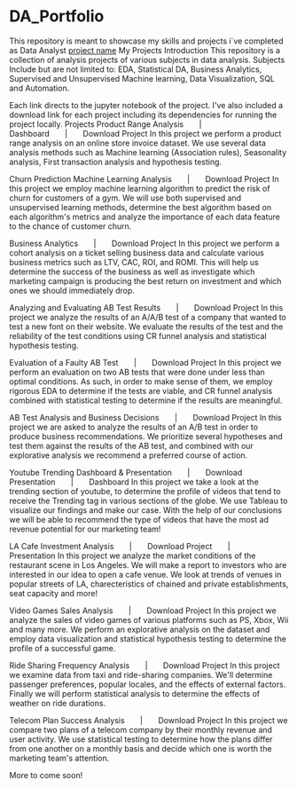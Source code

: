 # DA_Portfolio
This repository is meant to showcase my skills and projects i`ve completed as Data Analyst
[project name](https://github.com/Katilian/DA_Portfolio/blob/main/Notebooks/sql.ipynb)
My Projects
Introduction
This repository is a collection of analysis projects of various subjects in data analysis.
Subjects Include but are not limited to:
EDA, Statistical DA, Business Analytics, Supervised and Unsupervised Machine learning, Data Visualization, SQL and Automation.

Each link directs to the jupyter notebook of the project.
I've also included a download link for each project including its dependencies for running the project locally.
Projects
Product Range Analysis  |  Dashboard  |  Download Project
In this project we perform a product range analysis on an online store invoice dataset.
We use several data analysis methods such as Machine learning (Association rules), Seasonality analysis, First transaction analysis and hypothesis testing.

Churn Prediction Machine Learning Analysis  |  Download Project
In this project we employ machine learning algorithm to predict the risk of churn for customers of a gym.
We will use both supervised and unsupervised learning methods, determine the best algorithm based on each algorithm's metrics and analyze the importance of each data feature to the chance of customer churn.

Business Analytics  |  Download Project
In this project we perform a cohort analysis on a ticket selling business data and calculate various business metrics such as LTV, CAC, ROI, and ROMI.
This will help us determine the success of the business as well as investigate which marketing campaign is producing the best return on investment and which ones we should immediately drop.

Analyzing and Evaluating AB Test Results  |  Download Project
In this project we analyze the results of an A/A/B test of a company that wanted to test a new font on their website.
We evaluate the results of the test and the reliability of the test conditions using CR funnel analysis and statistical hypothesis testing.

Evaluation of a Faulty AB Test  |  Download Project
In this project we perform an evaluation on two AB tests that were done under less than optimal conditions.
As such, in order to make sense of them, we employ rigorous EDA to determine if the tests are viable, and CR funnel analysis combined with statistical testing to determine if the results are meaningful.

AB Test Analysis and Business Decisions  |  Download Project
In this project we are asked to analyze the results of an A/B test in order to produce business recommendations.
We prioritize several hypotheses and test them against the results of the AB test, and combined with our explorative analysis we recommend a preferred course of action.

Youtube Trending Dashboard & Presentation  |  Download Presentation  |  Dashboard
In this project we take a look at the trending section of youtube, to determine the profile of videos that tend to receive the Trending tag in various sections of the globe.
We use Tableau to visualize our findings and make our case.
With the help of our conclusions we will be able to recommend the type of videos that have the most ad revenue potential for our marketing team!

LA Cafe Investment Analysis  |  Download Project  |  Presentation
In this project we analyze the market conditions of the restaurant scene in Los Angeles.
We will make a report to investors who are interested in our idea to open a cafe venue.
We look at trends of venues in popular streets of LA, charecteristics of chained and private establishments, seat capacity and more!

Video Games Sales Analysis  |  Download Project
In this project we analyze the sales of video games of various platforms such as PS, Xbox, Wii and many more.
We perform an explorative analysis on the dataset and employ data visualization and statistical hypothesis testing to determine the profile of a successful game.

Ride Sharing Frequency Analysis  |  Download Project
In this project we examine data from taxi and ride-sharing companies.
We'll determine passenger preferences, popular locales, and the effects of external factors.
Finally we will perform statistical analysis to determine the effects of weather on ride durations.

Telecom Plan Success Analysis  |  Download Project
In this project we compare two plans of a telecom company by their monthly revenue and user activity.
We use statistical testing to determine how the plans differ from one another on a monthly basis and decide which one is worth the marketing team's attention.

More to come soon!
